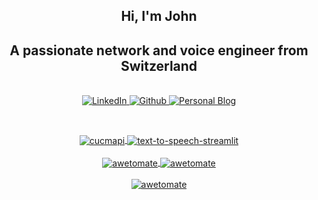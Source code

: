 <div id="header" align="center">
  <h2 align="center"><b>Hi, I'm John</b></h2>
  <h2 align="center">A passionate network and voice engineer from Switzerland</h2>
</div>
<br/>
<div id="badges" align="center">
  <a href="https://www.linkedin.com/in/john-frauchiger/">
    <img src="https://img.shields.io/badge/LinkedIn-434C5E?style=for-the-badge&logo=linkedin&logoColor=ECEFF4" alt="LinkedIn"/>
  </a>
  <a href="https://github.com/awetomate">
    <img src="https://img.shields.io/badge/Github-434C5E?style=for-the-badge&logo=GitHub&logoColor=ECEFF4" alt="Github"/>
  </a>
  <a href="https://awetomate.net">
    <img src="https://img.shields.io/badge/Awetomate-434C5E?style=for-the-badge&logo=about.me&logoColor=ECEFF4" alt="Personal Blog"/>
  </a>
  <p>
    <img src="https://komarev.com/ghpvc/?username=awetomate&style=flat-square&color=81A1C1" alt=""/>
  </p>
</div>
<br/>
<div id="repos" align="center">
    <a href="https://github.com/awetomate/cucmapi"><img align="center" src="https://github-readme-stats.vercel.app/api/pin/?username=awetomate&repo=cucmapi&theme=nord&hide_border=true" alt="cucmapi" />
    </a>
    <a href="https://github.com/awetomate/text-to-speech-streamlit"><img align="center" src="https://github-readme-stats.vercel.app/api/pin/?username=awetomate&repo=text-to-speech-streamlit&theme=nord&hide_border=true" alt="text-to-speech-streamlit" />
    </a>
</div>
<br/>
<div id="stats" align="center">
    <a href="https://github.com/anuraghazra/github-readme-stats">
        <img align="center" src="https://github-readme-stats.vercel.app/api?username=awetomate&show_icons=true&locale=en&theme=nord&hide_border=true&count_private=true" alt="awetomate" />
    </a>
    <a href="https://github.com/anuraghazra/github-readme-stats">
        <img align="center" src="https://github-readme-streak-stats.herokuapp.com/?user=awetomate&theme=nord&hide_border=true" alt="awetomate" />
    </a>
</div>
<br/>
<div id="langs" align="center">
    <a href="https://github.com/anuraghazra/github-readme-stats"><img align="center" src="https://github-readme-stats.vercel.app/api/top-langs?username=awetomate&show_icons=true&locale=en&layout=compact&theme=nord&hide_border=true" alt="awetomate" />
    </a>
</div>
<br/>
